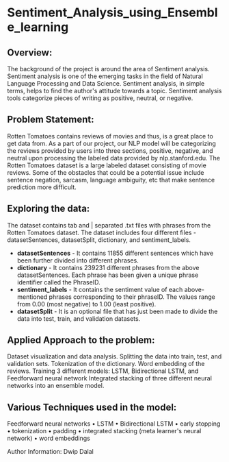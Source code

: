# Sentiment_Analysis_using_Ensemble_learning

## Overview:
The background of the project is around the area of Sentiment analysis. Sentiment analysis is one of the emerging tasks in the field of Natural Language Processing and Data Science. Sentiment analysis, in simple terms, helps to find the author's attitude towards a topic. Sentiment analysis tools categorize pieces of writing as positive, neutral, or negative.

## Problem Statement:
Rotten Tomatoes contains reviews of movies and thus, is a great place to get data from. As a part of our project, our NLP model will be categorizing the reviews provided by users into three sections, positive, negative, and neutral upon processing the labeled data provided by nlp.stanford.edu. The Rotten Tomatoes dataset is a large labeled dataset consisting of movie reviews. Some of the obstacles that could be a potential issue include sentence negation, sarcasm, language ambiguity, etc that make sentence prediction more difficult.

## Exploring the data:
The dataset contains tab and | separated .txt files with phrases from the Rotten Tomatoes dataset. The dataset includes four different files - datasetSentences, datasetSplit, dictionary, and sentiment\_labels.

- **datasetSentences** - It contains 11855 different sentences which have been further divided into different phrases.
- **dictionary** - It contains 239231 different phrases from the above datasetSentences. Each phrase has been given a unique phrase identifier called the PhraseID.
- **sentiment\_labels** - It contains the sentiment value of each above-mentioned phrases corresponding to their phraseID. The values range from 0.00 (most negative) to 1.00 (least positive).
- **datasetSplit** - It is an optional file that has just been made to divide the data into test, train, and validation datasets.

## Applied Approach to the problem:
Dataset visualization and data analysis.
Splitting the data into train, test, and validation sets.
Tokenization of the dictionary.
Word embedding of the reviews.
Training 3 different models: LSTM, Bidirectional LSTM, and Feedforward neural network
Integrated stacking of three different neural networks into an ensemble model.
## Various Techniques used in the model:
Feedforward neural networks
• LSTM 
• Bidirectional LSTM
• early stopping 
• tokenization
• padding 
• integrated stacking (meta learner's neural network) 
• word embeddings

Author Information:
Dwip Dalal
